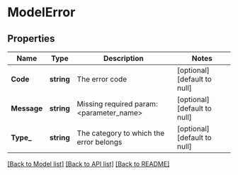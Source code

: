 # ModelError

## Properties
Name | Type | Description | Notes
------------ | ------------- | ------------- | -------------
**Code** | **string** | The error code | [optional] [default to null]
**Message** | **string** | Missing required param: &lt;parameter_name&gt; | [optional] [default to null]
**Type_** | **string** | The category to which the error belongs | [optional] [default to null]

[[Back to Model list]](../README.md#documentation-for-models) [[Back to API list]](../README.md#documentation-for-api-endpoints) [[Back to README]](../README.md)

